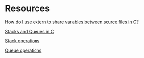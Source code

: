 # Resources

[How do I use extern to share variables between source files in C?](https://stackoverflow.com/questions/1433204/how-do-i-use-extern-to-share-variables-between-source-files)

[Stacks and Queues in C](https://data-flair.training/blogs/stacks-and-queues-in-c/)

[Stack operations](https://www.digitalocean.com/community/tutorials/stack-in-c)

[Queue operations](https://www.edureka.co/blog/queue-in-c/)
